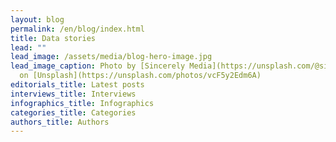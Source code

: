 ```yaml
---
layout: blog
permalink: /en/blog/index.html
title: Data stories
lead: ""
lead_image: /assets/media/blog-hero-image.jpg
lead_image_caption: Photo by [Sincerely Media](https://unsplash.com/@sincerelymedia)
  on [Unsplash](https://unsplash.com/photos/vcF5y2Edm6A)
editorials_title: Latest posts
interviews_title: Interviews
infographics_title: Infographics
categories_title: Categories
authors_title: Authors
---
```

